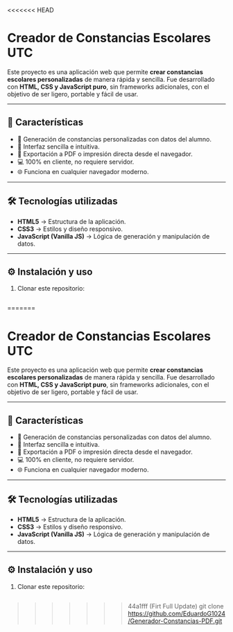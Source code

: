 <<<<<<< HEAD
# Creador de Constancias Escolares UTC

Este proyecto es una aplicación web que permite **crear constancias escolares personalizadas** 
de manera rápida y sencilla. Fue desarrollado con **HTML, CSS y JavaScript puro**, sin frameworks 
adicionales, con el objetivo de ser ligero, portable y fácil de usar.

---

## 🚀 Características

- 📝 Generación de constancias personalizadas con datos del alumno.  
- 🎨 Interfaz sencilla e intuitiva.  
- 📄 Exportación a PDF o impresión directa desde el navegador.  
- 💻 100% en cliente, no requiere servidor.  
- 🌐 Funciona en cualquier navegador moderno.  

---

## 🛠️ Tecnologías utilizadas

- **HTML5** → Estructura de la aplicación.  
- **CSS3** → Estilos y diseño responsivo.  
- **JavaScript (Vanilla JS)** → Lógica de generación y manipulación de datos.  

---

## ⚙️ Instalación y uso

1. Clonar este repositorio:  
   ```bash
=======
# Creador de Constancias Escolares UTC

Este proyecto es una aplicación web que permite **crear constancias escolares personalizadas** 
de manera rápida y sencilla. Fue desarrollado con **HTML, CSS y JavaScript puro**, sin frameworks 
adicionales, con el objetivo de ser ligero, portable y fácil de usar.

---

## 🚀 Características

- 📝 Generación de constancias personalizadas con datos del alumno.  
- 🎨 Interfaz sencilla e intuitiva.  
- 📄 Exportación a PDF o impresión directa desde el navegador.  
- 💻 100% en cliente, no requiere servidor.  
- 🌐 Funciona en cualquier navegador moderno.  

---

## 🛠️ Tecnologías utilizadas

- **HTML5** → Estructura de la aplicación.  
- **CSS3** → Estilos y diseño responsivo.  
- **JavaScript (Vanilla JS)** → Lógica de generación y manipulación de datos.  

---

## ⚙️ Instalación y uso

1. Clonar este repositorio:  
   ```bash
>>>>>>> 44a1fff (Firt Full Update)
   git clone https://github.com/EduardoG1024/Generador-Constancias-PDF.git